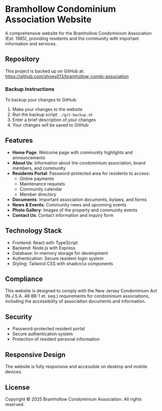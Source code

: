 # Bramhollow Condominium Association Website

A comprehensive website for the Bramhollow Condominium Association (Est. 1985), providing residents and the community with important information and services.

## Repository

This project is backed up on GitHub at: https://github.com/shoes013/bramhollow-condo-association

### Backup Instructions

To backup your changes to GitHub:
1. Make your changes to the website
2. Run the backup script: `./git-backup.sh`
3. Enter a brief description of your changes
4. Your changes will be saved to GitHub

## Features

- **Home Page**: Welcome page with community highlights and announcements
- **About Us**: Information about the condominium association, board members, and community
- **Residents Portal**: Password-protected area for residents to access:
  - Online payments
  - Maintenance requests
  - Community calendar
  - Member directory
- **Documents**: Important association documents, bylaws, and forms
- **News & Events**: Community news and upcoming events
- **Photo Gallery**: Images of the property and community events
- **Contact Us**: Contact information and inquiry form

## Technology Stack

- Frontend: React with TypeScript
- Backend: Node.js with Express
- Database: In-memory storage for development
- Authentication: Secure resident login system
- Styling: Tailwind CSS with shadcn/ui components

## Compliance

This website is designed to comply with the New Jersey Condominium Act (N.J.S.A. 46:8B-1 et. seq.) requirements for condominium associations, including the accessibility of association documents and information.

## Security

- Password-protected resident portal
- Secure authentication system
- Protection of resident personal information

## Responsive Design

The website is fully responsive and accessible on desktop and mobile devices.

## License

Copyright © 2025 Bramhollow Condominium Association. All rights reserved.